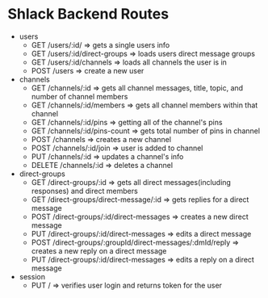 # Shlack Backend Routes

- users
  - GET /users/:id/ => gets a single users info
  - GET /users/:id/direct-groups => loads users direct message groups
  - GET /users/:id/channels => loads all channels the user is in
  - POST /users => create a new user
- channels
  - GET /channels/:id => gets all channel messages, title, topic, and number of channel members
  - GET /channels/:id/members => gets all channel members within that channel
  - GET /channels/:id/pins => getting all of the channel's pins
  - GET /channels/:id/pins-count => gets total number of pins in channel
  - POST /channels => creates a new channel
  - POST /channels/:id/join => user is added to channel
  - PUT /channels/:id => updates a channel's info
  - DELETE /channels/:id => deletes a channel
- direct-groups
  - GET /direct-groups/:id => gets all direct messages(including responses) and direct members
  - GET /direct-groups/direct-message/:id => gets replies for a direct message
  - POST /direct-groups/:id/direct-messages => creates a new direct message
  - PUT /direct-groups/:id/direct-messages => edits a direct message
  - POST /direct-groups/:groupId/direct-messages/:dmId/reply => creates a new reply on a direct message
  - PUT /direct-groups/:id/direct-messages => edits a reply on a direct message
- session
  - PUT / => verifies user login and returns token for the user
